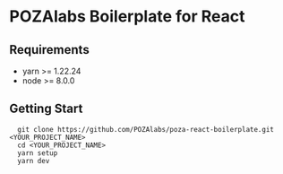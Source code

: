 # POZAlabs Boilerplate for React

## Requirements
- yarn >= 1.22.24
- node >= 8.0.0

## Getting Start
```
  git clone https://github.com/POZAlabs/poza-react-boilerplate.git <YOUR_PROJECT_NAME>
  cd <YOUR_PROJECT_NAME>
  yarn setup
  yarn dev
```